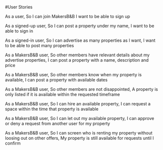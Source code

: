 #User Stories

As a user,
So I can join MakersB&B
I want to be able to sign up

As a signed-up user,
So I can post a property under my name,
I want to be able to sign in

As a signed-in user,
So I can advertise as many properties as I want,
I want to be able to post many properties

As a MakersB&B user,
So other members have relevant details about my advertise properties,
I can post a property with a name, description and price

As a MakersB&B user,
So other members know when my property is available,
I can post a property with available dates

As a MakersB&B user,
So other members are not disappointed,
A property is only listed if it is available within the requested timeframe

As a MakersB&B user,
So I can hire an available property,
I can request a space within the time that property is available

As a MakersB&B user,
So I can let out my available property,
I can approve or deny a request from another user for my property

As a MakersB&B user,
So I can screen who is renting my property without loosing out on other offers,
My property is still available for requests until I confirm
